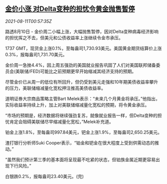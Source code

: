 <!--1628643662000-->
[金价小涨 对Delta变种的担忧令黄金抛售暂停](https://cn.reuters.com/article/precious-metals-0810-tues-idCNKBS2FC01P)
------

<div><i>2021-08-11T00:57:35Z</i></div><p>路透8月10日 - 金价周二小幅上涨，大幅抛售暂停，因对Delta变种病毒经济影响的担忧挥之不去，但美元和公债收益率上涨继续令金市承压。</p><p>1737 GMT，现货金上涨0.1%，至每盎司1,730.93美元。美国黄金期货结算价上涨0.3%，报每盎司1,731.70美元。</p><p>金价周一急挫4.4%，因上周五强劲的美国就业报告巩固了人们对美国联邦储备委员会(美联储/FED)可能比之前预期更早开始缩减其经济支持的预期。</p><p>尽管金价已从周一的低位有所回升，但仍受到美元走强和10年期美债收益率攀升的压力，美联储缩减量化宽松押注推高美债收益率。</p><p>道明证券大宗商品策略主管Bart Melek表示：“未来几个月黄金将承压。”他指出，实际收益率持续上升，加上对美联储缩减量化宽松的预期，将令黄金承压。</p><p>“市场的预期是，经济数据将继续强劲复苏，就像就业报告一样，但Delta变种的担忧肯定会阻碍美联储尽早缩减量化宽松，”Melek补充道。</p><p>铂金上涨1.8%，至每盎司997.84美元，钯金上涨1.9%，至每盎司2,650.25美元。</p><p>渣打银行分析师Suki Cooper表示，“铂金和钯金在很大程度上受到供需动态的推动。”</p><p>“虽然我们预计第三季的基本面将呈现最不吃紧的状态，但铂族金属近期更容易出现下行风险。”</p><p>白银跌0.2%，报每盎司23.40美元。(完)</p>
